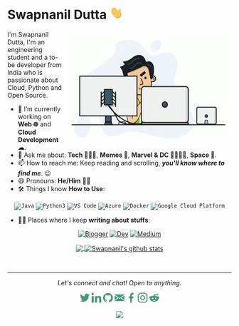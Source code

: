 # Swapnanil Dutta <img src="https://raw.githubusercontent.com/swapnanildutta/swapnanildutta/master/assets/gifs/Hi.gif" width="30px">

<img align="right" height="250" width="375" alt="GIF" src="https://raw.githubusercontent.com/swapnanildutta/swapnanildutta/master/assets/gifs/nothing.gif" />

I'm Swapnanil Dutta, I'm an engineering student and a to-be developer from India who is passionate about Cloud, Python and Open Source.

- 🔭 I’m currently working on **Web 🌐** and **Cloud Development ☁**.
- 💬 Ask me about: **Tech 👨🏻‍💻**, **Memes 🤣**, **Marvel & DC 🦸‍♂️🦸‍♀️**, **Space 🌌**.
- 📫 How to reach me: Keep reading and scrolling, _**you'll know where to find me**_. 😉
- 😄 Pronouns: **He/Him** 👦🏻
- 🛠️ Things I know **How to Use**:
<p align="center">
<code><img src="https://github.com/swapnanildutta/swapnanildutta/blob/master/static/dev/languages/java.svg" alt="Java" style="vertical-align:top margin:6px 4px" height="21"></code>
<code><img src="https://github.com/swapnanildutta/swapnanildutta/blob/master/static/dev/languages/python.svg" alt="Python3" style="vertical-align:top margin:6px 4px" height="21"></code>
<!--<code><img src="https://github.com/swapnanildutta/swapnanildutta/blob/master/static/dev/languages/html.svg" alt="HTML" style="vertical-align:top margin:6px 4px" height="21"></code>-->
<code><img src="https://github.com/swapnanildutta/swapnanildutta/blob/master/static/dev/tools/visualstudio_code.svg" alt="VS Code" style="vertical-align:top margin:6px 4px" height="21"></code>
<!--<code><img src="https://github.com/swapnanildutta/swapnanildutta/blob/master/static/dev/services/aws.svg" alt="AWS" style="vertical-align:top margin:6px 4px" height="21"></code>-->
<code><img src="https://github.com/swapnanildutta/swapnanildutta/blob/master/static/dev/services/azure.svg" alt="Azure" style="vertical-align:top margin:6px 4px" height="21"></code>
<code><img src="https://github.com/swapnanildutta/swapnanildutta/blob/master/static/dev/services/dockerhub.svg" alt="Docker" style="vertical-align:top margin:6px 4px" height="21"></code>
<code><img src="https://github.com/swapnanildutta/swapnanildutta/blob/master/static/dev/services/google_cloud_platform.svg" alt="Google Cloud Platform" style="vertical-align:top margin:6px 4px" height="21"></code>
</p>

- ✍🏻 Places where I keep **writing about stuffs**:
<p align="center">
<a href="https://swapnanildutta2000.blogspot.com/"><img src="https://github.com/swapnanildutta/swapnanildutta/blob/master/static/blogs/blogger.svg" alt="Blogger" style="vertical-align:top margin:6px 4px" height="21"></a>
<a href="https://dev.to/swapnanildutta"><img src="https://github.com/swapnanildutta/swapnanildutta/blob/master/static/blogs/devto.svg" alt="Dev" style="vertical-align:top margin:6px 4px" height="21"></a>
<a href="https://medium.com/@swapnanildutta2000"><img src="https://github.com/swapnanildutta/swapnanildutta/blob/master/static/blogs/medium.svg" alt="Medium" style="vertical-align:top margin:6px 4px" height="21"></a>
</p>

<p align="center">
<a href="https://github.com/swapnanildutta">
  <img align="center" src="https://github-readme-stats.vercel.app/api/top-langs/?username=swapnanildutta&theme=gotham&hide_border=true&bg_color=00000000&text_color=3498db&layout=compact&exclude_repo=IoT-Libraries,Hackerrank-Codes" />
  <img align="center" src="https://github-readme-stats.vercel.app/api?username=swapnanildutta&show_icons=true&theme=gotham&hide_border=true&bg_color=00000000&text_color=3498db&count_private=true&icon_color=439975" alt="Swapnanil's github stats"/>
</a></p>
<br>

---

<p align="center">
  <i>Let's connect and chat! Open to anything.</i>
  <p align="center">
    <a href="https://twitter.com/swapnanildutta1"><img alt="Swapnanil Dutta | Twitter" width="22px" src="https://raw.githubusercontent.com/swapnanildutta/swapnanildutta/master/assets/svgs/twitter.svg" /></a>
    <a href="https://www.linkedin.com/in/swapnanil-dutta-8898ba92/"><img alt=" Linkedin" width="22px" src="https://raw.githubusercontent.com/swapnanildutta/swapnanildutta/master/assets/svgs/linkedin.svg" /></a>
    <a href="https://github.com/swapnanildutta"><img alt=" GitHub" width="22px" src="https://raw.githubusercontent.com/swapnanildutta/swapnanildutta/master/assets/svgs/github.svg" /></a>
    <a href="mailto:swapnanildutta2000@gmail.com"><img alt=" Mail" width="22px" src="https://raw.githubusercontent.com/swapnanildutta/swapnanildutta/master/assets/svgs/email.svg" /></a>
    <a href="https://www.facebook.com/swapnanil.dutta.5/"><img alt=" Facebook" width="22px" src="https://raw.githubusercontent.com/swapnanildutta/swapnanildutta/master/assets/svgs/facebook.svg" /></a>
    <a href="https://www.instagram.com/swapnanildutta/"><img alt=" Instagram" width="22px" src="https://raw.githubusercontent.com/swapnanildutta/swapnanildutta/master/assets/svgs/instagram.svg" /></a>
    <a href="https://www.reddit.com/user/swapnanildutta"><img alt=" Reddit" width="22px" src="https://raw.githubusercontent.com/swapnanildutta/swapnanildutta/master/assets/svgs/reddit.svg" /></a>
  </p>

  <p align="center">
    <img align="center" src="https://komarev.com/ghpvc/?username=swapnanildutta&color=439975&style=flat-square">
  </p>
</p>
